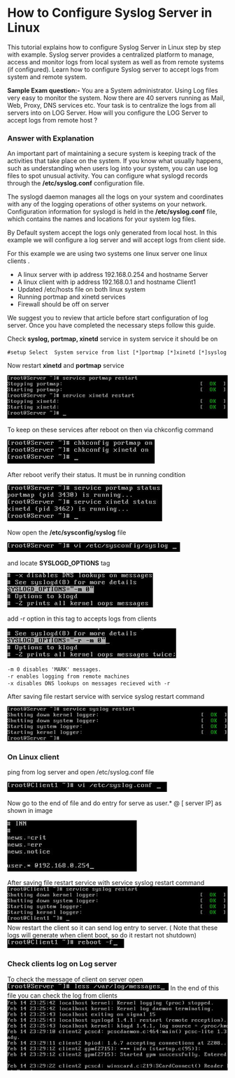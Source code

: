 # How to Configure Syslog Server in Linux

This tutorial explains how to configure Syslog Server in Linux step by step with example. Syslog server provides a centralized platform to manage, access and monitor logs from local system as well as from remote systems (if configured). Learn how to configure Syslog server to accept logs from system and remote system.

**Sample Exam question:-** You are a System administrator. Using Log files very easy to monitor the system. Now there are 40 servers running as Mail, Web, Proxy, DNS services etc. Your task is to centralize the logs from all servers into on LOG Server. How will you configure the LOG Server to accept logs from remote host ?

### Answer with Explanation

An important part of maintaining a secure system is keeping track of the activities that take place on the system. If you know what usually happens, such as understanding when users log into your system, you can use log files to spot unusual activity. You can configure what syslogd records through the **/etc/syslog.conf** configuration file.

The syslogd daemon manages all the logs on your system and coordinates with any of the logging operations of other systems on your network. Configuration information for syslogd is held in the **/etc/syslog.conf** file, which contains the names and locations for your system log files.

By Default system accept the logs only generated from local host. In this example we will configure a log server and will accept logs from client side.

For this example we are using two systems one linux server one linux clients .

* A linux server with ip address 192.168.0.254 and hostname Server
* A linux client with ip address 192.168.0.1 and hostname Client1
* Updated /etc/hosts file on both linux system
* Running portmap and xinetd services
* Firewall should be off on server

We suggest you to review that article before start configuration of log server. Once you have completed the necessary steps follow this guide.

Check **syslog, portmap, xinetd** service in system service it should be on
```
#setup Select  System service from list [*]portmap [*]xinetd [*]syslog 
```
Now restart **xinetd** and **portmap** service

![alt text](image.png)

To keep on these services after reboot on then via chkconfig command

![alt text](image-1.png)

After reboot verify their status. It must be in running condition

![alt text](image-2.png)

Now open the **/etc/sysconfig/syslog** file

![alt text](image-3.png)

and locate **SYSLOGD_OPTIONS** tag

![alt text](image-4.png)

add -r option in this tag to accepts logs from clients

![alt text](image-5.png)

```
-m 0 disables 'MARK' messages.
-r enables logging from remote machines
-x disables DNS lookups on messages recieved with -r
```
After saving file restart service with service syslog restart command

![alt text](image-6.png)

### On Linux client

ping from log server and open /etc/syslog.conf file

![alt text](image-7.png)

Now go to the end of file and do entry for serve as user.* @ [ server IP] as shown in image

![alt text](image-8.png)

After saving file restart service with service syslog restart command
![alt text](image-9.png)
Now restart the client so it can send log entry to server. ( Note that these logs will generate when client boot, so do it restart not shutdown)
![alt text](image-10.png)

### Check clients log on Log server
To check the message of client on server open
![alt text](image-11.png)
In the end of this file you can check the log from clients
![alt text](image-12.png)

